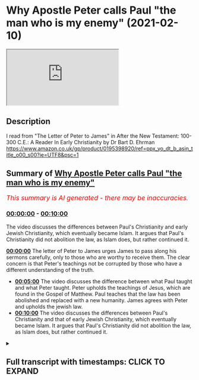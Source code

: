# Why Apostle Peter calls Paul "the man who is my enemy" (2021-02-10)

<iframe loading='lazy' src='https://www.youtube.com/embed/q2YreJXbbaM'></iframe>

## Description

I read from "The Letter of Peter to James" in After the New Testament: 100-300 C.E.: A Reader In Early Christianity by Dr Bart D. Ehrman https://www.amazon.co.uk/gp/product/0195398920/ref=ppx_yo_dt_b_asin_title_o00_s00?ie=UTF8&psc=1

## Summary of [Why Apostle Peter calls Paul "the man who is my enemy"](https://www.youtube.com/watch?v=q2YreJXbbaM)


*<span style="color:red; font-size:125%">This summary is AI generated - there may be inaccuracies</span>. [](/)*

### [00:00:00](https://www.youtube.com/watch?v=q2YreJXbbaM&t=0) - [00:10:00](https://www.youtube.com/watch?v=q2YreJXbbaM&t=600)

The video discusses the differences between Paul's Christianity and early Jewish Christianity, which eventually became Islam. It argues that Paul's Christianity did not abolition the law, as Islam does, but rather continued it.

**[00:00:00](https://www.youtube.com/watch?v=q2YreJXbbaM&t=0)** The letter of Peter to James urges James to pass along his sermons carefully, only to those who are worthy to receive them. The clear concern is that Peter's teachings not be corrupted by those who have a different understanding of the truth.
* **[00:05:00](https://www.youtube.com/watch?v=q2YreJXbbaM&t=300)** The video discusses the difference between what Paul taught and what Peter taught. Peter upholds the teachings of Jesus, which are found in the Gospel of Matthew. Paul teaches that the law has been abolished and replaced with a new humanity. James agrees with Peter and upholds the jewish law.
* **[00:10:00](https://www.youtube.com/watch?v=q2YreJXbbaM&t=600)** The video discusses the differences between Paul's Christianity and that of early Jewish Christianity, which eventually became Islam. It argues that Paul's Christianity did not abolition the law, as Islam does, but rather continued it.

<details><summary><h2>Full transcript with timestamps: CLICK TO EXPAND</h2></summary>

[0:00:01](https://youtu.be/q2YreJXbbaM?t=1) i haven't been to a book shop for months but 
thankfully i do still get books sent to me from    
[0:00:07](https://youtu.be/q2YreJXbbaM?t=7) amazon and this tome arrived today in the post 
it's called " After the New Testament : A Reader    
[0:00:15](https://youtu.be/q2YreJXbbaM?t=15) in Early Christianity " 100 to 300 C.E (common era) 
A.D by Bart Ehrman . and this is published by Oxford    
[0:00:25](https://youtu.be/q2YreJXbbaM?t=25) university press and i said right it's a little 
gem this actually . and it says on the back cover :   
[0:00:32](https://youtu.be/q2YreJXbbaM?t=32) revealing the rich diversity of the early 
christian movement . this book brings together    
[0:00:37](https://youtu.be/q2YreJXbbaM?t=37) an extensive collection of texts from the 
second and third centuries both orthodox    
[0:00:43](https://youtu.be/q2YreJXbbaM?t=43) and heterodox (in inverted commas) selections 
include the writings of the apostolic fathers ,  
[0:00:49](https://youtu.be/q2YreJXbbaM?t=49) the writings of Nag Hammadi , the early 
pseudopigrapha , martyrologies , anti-jewish  
[0:00:55](https://youtu.be/q2YreJXbbaM?t=55) tract dates , hysteriologies , canon list church 
orders , liturgical texts and theological treaties .  
[0:01:02](https://youtu.be/q2YreJXbbaM?t=62) featuring large textual excerpts , entire documents 
wherever possible , concise introductions and lucid    
[0:01:09](https://youtu.be/q2YreJXbbaM?t=69) up-to-date translations . this is ideal for courses 
in early christianity , christian origins and early    
[0:01:16](https://youtu.be/q2YreJXbbaM?t=76) church history . and indeed it's got some rave 
reviews from academics on the back and  
[0:01:25](https://youtu.be/q2YreJXbbaM?t=85) looking through this i just wanted to share with 
you some of the letters written by  
[0:01:31](https://youtu.be/q2YreJXbbaM?t=91) so-called jewish christians and these are not 
people who followed the apostle paul but continued    
[0:01:37](https://youtu.be/q2YreJXbbaM?t=97) to obey the jewish law to all intents and purposes 
they were jews who accepted jesus as the messiah ,  
[0:01:42](https://youtu.be/q2YreJXbbaM?t=102) as a human messiah and as a prophet . one 
of the texts is the gospel of the ebionites    
[0:01:49](https://youtu.be/q2YreJXbbaM?t=109) which i'm not going to read today but because 
i want to look at a letter i wasn't really  
[0:01:55](https://youtu.be/q2YreJXbbaM?t=115) familiar with it's called " the letter of Peter to 
James and its reception " and i'll just read to you    
[0:02:02](https://youtu.be/q2YreJXbbaM?t=122) what Bart Ehrman has to say about it 
and then i'll read a couple of extracts    
[0:02:07](https://youtu.be/q2YreJXbbaM?t=127) from the letter because it's really really 
interesting . if you're interested in the    
[0:02:12](https://youtu.be/q2YreJXbbaM?t=132) great diversity of doctrine and faith in early 
christianities to such a degree that you could    
[0:02:17](https://youtu.be/q2YreJXbbaM?t=137) even speak of early christianities plural . people 
have very very different beliefs about the law ,  
[0:02:24](https://youtu.be/q2YreJXbbaM?t=144) about Jesus , about god or even if there was 
one god , maybe more there's more than one god    
[0:02:28](https://youtu.be/q2YreJXbbaM?t=148) anyway that's a different subject .
in the letter of Peter to James  
[0:02:35](https://youtu.be/q2YreJXbbaM?t=155) this introduction is by Bart Ehrman he says : the 
letter of Peter to James is one of a number of    
[0:02:39](https://youtu.be/q2YreJXbbaM?t=159) early christian writings produced in the name of 
Jesus disciple Simon Peter . it does not survive    
[0:02:47](https://youtu.be/q2YreJXbbaM?t=167) as an independently a transmitted letter but 
only as the preface to the homilies of clement    
[0:02:54](https://youtu.be/q2YreJXbbaM?t=174) a collection of stories and sermons by clement of 
Rome . the account of its reception    
[0:03:01](https://youtu.be/q2YreJXbbaM?t=181) by James (that's the brother of Jesus and leader 
of the church in Jerusalem) is also part of this    
[0:03:07](https://youtu.be/q2YreJXbbaM?t=187) preface . the date of the composition of these works 
is difficult to determine but they are probably to    
[0:03:13](https://youtu.be/q2YreJXbbaM?t=193) be situated in the early 3rd century . the letter of 
Peter urges James to pass along the accompanying    
[0:03:21](https://youtu.be/q2YreJXbbaM?t=201) sermons carefully and only to those who are 
worthy to receive them . the clear concern is    
[0:03:28](https://youtu.be/q2YreJXbbaM?t=208) that Peter's teachings not be corrupted by those 
who have a different understanding of the truth .  
[0:03:34](https://youtu.be/q2YreJXbbaM?t=214) both the letter and the reception are jewish 
christian writings as seen in their emphasis on    
[0:03:41](https://youtu.be/q2YreJXbbaM?t=221) emulating the actions of Moses on keeping the 
law and on opposition to the person Peter calls    
[0:03:49](https://youtu.be/q2YreJXbbaM?t=229) the man who is my enemy commonly understood 
to be none other than the apostle Paul .  
[0:03:56](https://youtu.be/q2YreJXbbaM?t=236) who taught that salvation comes 
to all people jew and gentile    
[0:04:00](https://youtu.be/q2YreJXbbaM?t=240) apart from following the law of moses and 
who urged gentiles not to be circumcised .  
[0:04:07](https://youtu.be/q2YreJXbbaM?t=247) you see in the letter of galatians he talks 
about that : Paul's notion stood in sharp contrast    
[0:04:13](https://youtu.be/q2YreJXbbaM?t=253) to the views of jewish christians like 
the ebionites as seen here for example    
[0:04:18](https://youtu.be/q2YreJXbbaM?t=258) in the insistence by James the brother of Jesus 
himself that only one who has been circumcised is    
[0:04:26](https://youtu.be/q2YreJXbbaM?t=266) a believing christian . so that's Bart Ehrman's 
introduction . and the letter of James begins    
[0:04:32](https://youtu.be/q2YreJXbbaM?t=272) so the letter of Peter to James begins : Peter 
to James the lord and bishop of the holy church    
[0:04:40](https://youtu.be/q2YreJXbbaM?t=280) peace be with you always from the 
father of all through Jesus christ  
[0:04:45](https://youtu.be/q2YreJXbbaM?t=285) knowing well that you my brother eagerly take 
pains about what is for the benefit of us all .  
[0:04:51](https://youtu.be/q2YreJXbbaM?t=291) i earnestly beseech you  
not to pass on to anyone of the gentiles   
[0:04:59](https://youtu.be/q2YreJXbbaM?t=299) the books of my preachings which i 
hear forward to you . and of course we    
[0:05:04](https://youtu.be/q2YreJXbbaM?t=304) know in Matthew's gospel that Jesus said 
that he was only sent to the lost sheep    
[0:05:09](https://youtu.be/q2YreJXbbaM?t=309) of the house of Israel and Peter here is saying in 
effect that he was only sent to preach to the jews .  
[0:05:17](https://youtu.be/q2YreJXbbaM?t=317) nor to anyone of our own tribe before probation .
(so even to the jews they have to be tested  
[0:05:22](https://youtu.be/q2YreJXbbaM?t=322) first) . but if someone worthy of them has been 
examined and found to be worthy then you may    
[0:05:30](https://youtu.be/q2YreJXbbaM?t=330) hand over to him in the same way as Moses handed 
over his office of a teacher to the seventy . so  
[0:05:38](https://youtu.be/q2YreJXbbaM?t=338) here is Peter comparing himself with Moses the 
jewish prophet . and then skipping to chapter two  
[0:05:49](https://youtu.be/q2YreJXbbaM?t=349) the letter of Peter to James says : in order 
now that the same may also take place among us    
[0:05:57](https://youtu.be/q2YreJXbbaM?t=357) hand over the books of my preaching in the same 
mysterious way to our 70 brethren that they may    
[0:06:03](https://youtu.be/q2YreJXbbaM?t=363) prepare those who are candidates for positions 
as teachers . for if we do not proceed in this way ,    
[0:06:11](https://youtu.be/q2YreJXbbaM?t=371) our word of truth will be split into many options .
this i do not know as a prophet but i have already  
[0:06:19](https://youtu.be/q2YreJXbbaM?t=379) the beginning of the evil before 
me . for some among the gentiles have rejected my    
[0:06:27](https://youtu.be/q2YreJXbbaM?t=387) lawful preaching and have preferred a lawless 
and absurd doctrine of the man who is my enemy .  
[0:06:35](https://youtu.be/q2YreJXbbaM?t=395) so this is Peter talking about Paul referring to 
him as the lawless and absurd doctrine of the man    
[0:06:43](https://youtu.be/q2YreJXbbaM?t=403) who is my enemy . and indeed some have attempted 
whilst i am still alive to distort my words  
[0:06:50](https://youtu.be/q2YreJXbbaM?t=410) by interpretations of many sorts as if i taught 
the disillusion of the law and although i was of    
[0:06:57](https://youtu.be/q2YreJXbbaM?t=417) this opinion did not express it openly but that 
may God forbid . so Peter is absolutely rejecting    
[0:07:06](https://youtu.be/q2YreJXbbaM?t=426) the idea that openly or in a private way that 
he rejected the law . now he upheld the law of Moses  
[0:07:13](https://youtu.be/q2YreJXbbaM?t=433) (he says) . and god forbid that i should have preached 
anything other than that (he says) . for to do such  
[0:07:19](https://youtu.be/q2YreJXbbaM?t=439) a thing means to act contrary to the law of god 
which was made known by Moses and was confirmed by  
[0:07:26](https://youtu.be/q2YreJXbbaM?t=446) our lord in in its everlasting continuance . so he's 
saying here that Jesus himself taught that the law    
[0:07:34](https://youtu.be/q2YreJXbbaM?t=454) would continue , the jewish law should be obeyed . for 
he said the heaven and the earth will pass away  
[0:07:42](https://youtu.be/q2YreJXbbaM?t=462) but one jot or tittle shall not pass away 
from the law . now this is a quote from     
[0:07:49](https://youtu.be/q2YreJXbbaM?t=469) Matthew 24 to 35 and 5 18. there's two verses 
there in Matthew . that's pretty clear so    
[0:07:58](https://youtu.be/q2YreJXbbaM?t=478) ending that there and just reminding ourselves of 
what Paul taught in his letter to the ephesians  
[0:08:07](https://youtu.be/q2YreJXbbaM?t=487) Paul says : he Jesus has abolished the law with 
its commandments and ordinances so that he might    
[0:08:13](https://youtu.be/q2YreJXbbaM?t=493) create in himself one new humanity in the place 
of two thus making peace . so he believes that jesus    
[0:08:21](https://youtu.be/q2YreJXbbaM?t=501) taught the abolition of the law even though in 
Matthew's gospel chapter 5 verse 17 he says do not    
[0:08:27](https://youtu.be/q2YreJXbbaM?t=507) think i have come to abolish the law . i have not 
come to abolish it but to fulfill . so the precise    
[0:08:32](https://youtu.be/q2YreJXbbaM?t=512) opposite of what Paul is teaching . and in this 
letter of Peter to James , Peter is crystal clear    
[0:08:39](https://youtu.be/q2YreJXbbaM?t=519) that he himself upholds that teaching of 
Jesus which we see in Matthew's gospel    
[0:08:45](https://youtu.be/q2YreJXbbaM?t=525) and calling Paul who is my enemy . i 
think that's probably enough for now , now i just    
[0:08:55](https://youtu.be/q2YreJXbbaM?t=535) we ought to say and Bart Ehrman would 
doubtless say and i would agree with him    
[0:09:00](https://youtu.be/q2YreJXbbaM?t=540) i don't think this letter is actually 
from the historical Peter to James .  
[0:09:07](https://youtu.be/q2YreJXbbaM?t=547) for a start people like all of virtually , all 
of Jesus disciples what we would perhaps call    
[0:09:12](https://youtu.be/q2YreJXbbaM?t=552) today peasants . they were uneducated and in fact 
there's a verse in acts and the sanhedrin actually    
[0:09:18](https://youtu.be/q2YreJXbbaM?t=558) says that they are untutored , they are uneducated 
people . they didn't go to galilean university    
[0:09:25](https://youtu.be/q2YreJXbbaM?t=565) and learn how to read and write , they couldn't 
read , they couldn't write , they weren't in a    
[0:09:29](https://youtu.be/q2YreJXbbaM?t=569) position to write letters and neither was James .
so i think that this is even though it's not by  
[0:09:37](https://youtu.be/q2YreJXbbaM?t=577) Peter nevertheless it does reflect the views 
i think of jewish christianity and very likely    
[0:09:45](https://youtu.be/q2YreJXbbaM?t=585) would be Peter's view as well historically . so 
even though it's not by him i think it probably    
[0:09:51](https://youtu.be/q2YreJXbbaM?t=591) faithfully reflects the historical Peter's own 
views and definitely reflects the reviews of    
[0:09:57](https://youtu.be/q2YreJXbbaM?t=597) James because even in the new testament in acts 
it has james clearly upholding the jewish law . so  
[0:10:05](https://youtu.be/q2YreJXbbaM?t=605) this is a very different kind of christianity than 
you'll hear preached about today in the churches .  
[0:10:11](https://youtu.be/q2YreJXbbaM?t=611) it's very different from Paul's christianity 
but it bears witness to the great diversity of  
[0:10:17](https://youtu.be/q2YreJXbbaM?t=617) christianities we see in the early centuries .
jewish christianity ultimately became extinct  
[0:10:24](https://youtu.be/q2YreJXbbaM?t=624) perhaps to be reborn as islam , as another text i 
quoted another video once said : islam in a sense    
[0:10:31](https://youtu.be/q2YreJXbbaM?t=631) carries that same belief about Jesus being 
a prophet , a messiah not god and teaching in  
[0:10:40](https://youtu.be/q2YreJXbbaM?t=640) the main the continuance of the jewish law 
and not teaching its abolition as Paul did .  
[0:10:45](https://youtu.be/q2YreJXbbaM?t=645) anyway , i hope that was of 
some interest . until next time  

</details>
